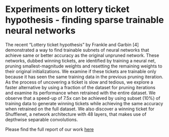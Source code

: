 # Experiments on lottery ticket hypothesis - finding sparse trainable neural networks

<meta name="google-site-verification" content="...">

The recent “Lottery ticket hypothesis” by Frankle and Garbin [4] demonstrated a way to find trainable subnets of neural networks that achieve same or better accuracy as the original unpruned network. These networks, dubbed winning tickets, are identified by training a neural net, pruning smallest-magnitude weights and resetting the remaining weights to their original initializations. We examine if these tickets are trainable only because it has seen the same training data in the previous pruning iteration. As the process of uncovering a ticket is slow and tedious, we explore a faster alternative by using a fraction of the dataset for pruning iterations and examine its performance when retrained with the entire dataset. We observe that a speed-up of 7.5x can be achieved by using subset (10%) of training data to generate winning tickets while achieving the same accuracy when retrained on the full dataset. We also discover a winning ticket for Shufflenet, a network architecture with 48 layers, that makes use of depthwise separable convolutions.

Please find the full report of our work [here](/team15_report.pdf)
